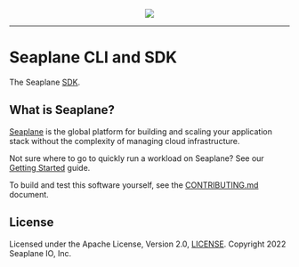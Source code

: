 <p align="center">
<img src="./assets/seaplane_green_tsp.min.svg">
</p>

---
# Seaplane CLI and SDK

The Seaplane [SDK].

## What is Seaplane?

[Seaplane] is the global platform for building and scaling your application stack
without the complexity of managing cloud infrastructure.

Not sure where to go to quickly run a workload on Seaplane? See our [Getting
Started] guide.

To build and test this software yourself, see the [CONTRIBUTING.md][contributing]
document.

## License

Licensed under the Apache License, Version 2.0, [LICENSE](LICENSE). Copyright 2022 Seaplane IO, Inc.

[//]: # (Links)

[Seaplane]: https://seaplane.io/
[SDK]: https://github.com/seaplane-io/seaplane/tree/main/seaplane-sdk
[Getting Started]: https://github.com/seaplane-io/seaplane/blob/main/docs/GETTING_STARTED.md
[contributing]: https://github.com/seaplane-io/seaplane/blob/main/docs/CONTRIBUTING.md

